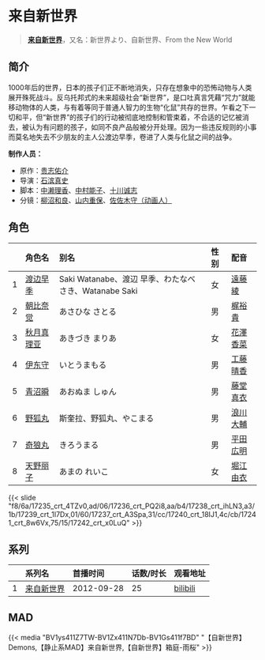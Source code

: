 # 来自新世界


> <u>**[来自新世界](http://bgm.tv/subject/37785)**</u>，又名：新世界より、自新世界、From the New World

## 简介


1000年后的世界，日本的孩子们正不断地消失，只存在想象中的恐怖动物与人类展开殊死战斗。反乌托邦式的未来超级社会“新世界”，是口吐真言凭藉“咒力”就能移动物体的人类，与有着等同于普通人智力的生物“化鼠”共存的世界。乍看之下一切和平，但“新世界”的孩子们的行动被彻底地控制和管束着，不合适的记忆被消去，被认为有问题的孩子，如同不良产品般被分开处理。因为一些违反规则的小事而莫名地失去不少朋友的主人公渡边早季，卷进了人类与化鼠之间的战争。

**制作人员：**
- 原作：[贵志佑介](http://bgm.tv/person/7557)
- 导演：[石滨真史](http://bgm.tv/person/1370)
- 脚本：[中濑理香](http://bgm.tv/person/2728)、[中村能子](http://bgm.tv/person/14370)、[十川诚志](http://bgm.tv/person/242)
- 分镜：[柳沼和良](http://bgm.tv/person/11359)、[山内重保](http://bgm.tv/person/801)、[佐佐木守（动画人）](http://bgm.tv/person/884)

## 角色

|     |   角色名   |   别名  | 性别 |  配音  |
|:--- |:------  |:----      |:---  |:--   |
| 1 | [渡边早季](http://bgm.tv/character/17235) | Saki Watanabe、渡辺 早季、わたなべ さき、Watanabe Saki | 女 | [遠藤綾](http://bgm.tv/person/4893) |
| 2 | [朝比奈觉](http://bgm.tv/character/17236) | あさひな さとる | 男 | [梶裕貴](http://bgm.tv/person/5209) |
| 3 | [秋月真理亚](http://bgm.tv/character/17238) | あきづき まりあ | 女 | [花澤香菜](http://bgm.tv/person/4765) |
| 4 | [伊东守](http://bgm.tv/character/17239) | いとうまもる | 男 | [工藤晴香](http://bgm.tv/person/4671) |
| 5 | [青沼瞬](http://bgm.tv/character/17237) | あおぬま しゅん | 男 | [藤堂真衣](http://bgm.tv/person/5631) |
| 6 | [野狐丸](http://bgm.tv/character/17240) | 斯奎拉、野狐丸、やこまる | 男 | [浪川大輔](http://bgm.tv/person/4254) |
| 7 | [奇狼丸](http://bgm.tv/character/17241) | きろうまる | 男 | [平田広明](http://bgm.tv/person/4184) |
| 8 | [天野丽子](http://bgm.tv/character/17242) | あまの れいこ | 女 | [堀江由衣](http://bgm.tv/person/3970) |

{{< slide "f8/6a/17235_crt_4TZv0,ad/06/17236_crt_PQ2i8,aa/b4/17238_crt_ihLN3,a3/1b/17239_crt_1I7Dx,01/60/17237_crt_A3Spa,31/cc/17240_crt_18IJ1,4c/cb/17241_crt_8w6Vx,75/15/17242_crt_x0LuQ" >}}

## 系列

|     |   系列名   |   首播时间  | 话数/时长  | 观看地址 |
|:---  |:------    |:----      |:---       |:---  |
| 1 |[来自新世界](https://bgm.tv/subject/37785)| 2012-09-28 | 25 | [bilibili](https://www.bilibili.com/bangumi/play/ep29284)  |


## MAD

{{< media  "BV1ys411Z7TW-BV1Zx411N7Db-BV1Gs411f7BD" 
"【自新世界】Demons,【静止系MAD】来自新世界,【自新世界】箱庭-雨桜"  >}}
